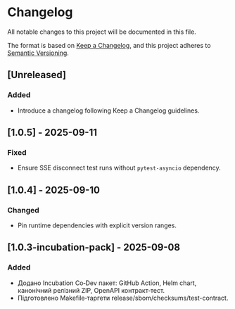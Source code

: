 # Changelog

All notable changes to this project will be documented in this file.

The format is based on [Keep a Changelog](https://keepachangelog.com/en/1.1.0/),
and this project adheres to [Semantic Versioning](https://semver.org/spec/v2.0.0.html).

## [Unreleased]

### Added
- Introduce a changelog following Keep a Changelog guidelines.

## [1.0.5] - 2025-09-11

### Fixed
- Ensure SSE disconnect test runs without `pytest-asyncio` dependency.

## [1.0.4] - 2025-09-10

### Changed
- Pin runtime dependencies with explicit version ranges.

## [1.0.3-incubation-pack] - 2025-09-08

### Added
- Додано Incubation Co‑Dev пакет: GitHub Action, Helm chart, канонічний релізний ZIP, OpenAPI контракт‑тест.
- Підготовлено Makefile‑таргети release/sbom/checksums/test-contract.
